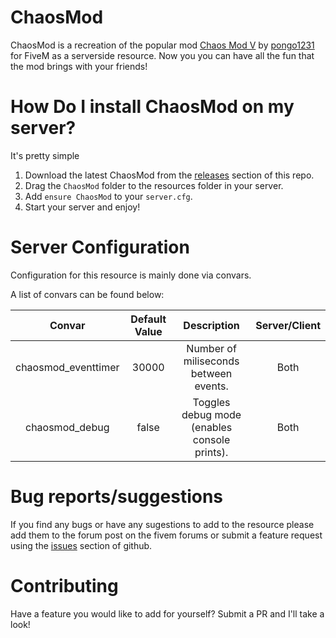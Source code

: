 # ChaosMod

ChaosMod is a recreation of the popular mod [Chaos Mod V](https://www.gta5-mods.com/scripts/chaos-mod-v-beta) by [pongo1231](https://github.com/pongo1231) for FiveM as a serverside resource. Now you you can have all the fun that the mod brings with your friends!

How Do I install ChaosMod on my server?
=

It's pretty simple

1. Download the latest ChaosMod from the [releases](https://github.com/The-Neco/ChaosMod/releases/latest) section of this repo.
2. Drag the `ChaosMod` folder to the resources folder in your server.
3. Add `ensure ChaosMod` to your `server.cfg`.
4. Start your server and enjoy!

Server Configuration
=
Configuration for this resource is mainly done via convars. 

A list of convars can be found below:

|        Convar       | Default Value |                 Description                  |  Server/Client  |
|:-------------------:|:-------------:|:--------------------------------------------:|:---------------:|
| chaosmod_eventtimer |    30000      |    Number of miliseconds between events.     |       Both      |
|   chaosmod_debug    |    false      | Toggles debug mode (enables console prints). |       Both      |

# Bug reports/suggestions
If you find any bugs or have any sugestions to add to the resource please add them to the forum post on the fivem forums or submit a feature request using the [issues](https://github.com/The-Neco/ChaosMod/issues) section of github.

# Contributing
Have a feature you would like to add for yourself? Submit a PR and I'll take a look!

